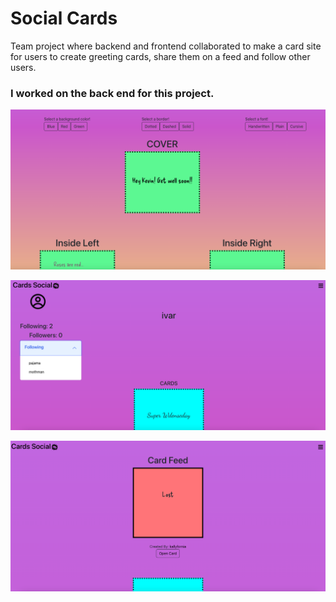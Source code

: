 # Social Cards

Team project where backend and frontend collaborated to make a card site for users to create greeting cards, share them on a feed and follow other users.
 
### I worked on the back end for this project.

![card create](pictures/cards_1.png)

![card profile](pictures/cards_3.png)

![card feed](pictures/cards_2.png)